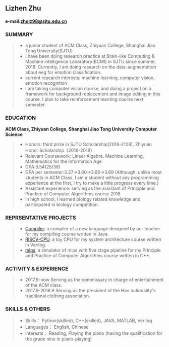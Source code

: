 ## Lizhen Zhu
#### e-mail:zhulz98@sjtu.edu.cn

### SUMMARY

> * a junior student of ACM Class, Zhiyuan College, Shanghai Jiao Tong University(SJTU)
> * I have been doing research practice at Brain-like Computing & Machine intelligence Laboratory(BCMI) in SJTU since summer, 2018.  Currently, I am doing research on the data-augmentation about eeg for emotion classification.
> * current research interests: machine learning, computer vision, emotion recognition
> * I am taking computer vision course, and doing a project on a framework for background replacement and image editing in this course. I plan to take reinforcement learning course next semester.

### EDUCATION

**ACM Class, Zhiyuan College, Shanghai Jiao Tong University**
**Computer Science**
> * Honors: third prize in SJTU Scholarship(2016-2108), Zhiyuan Honor Scholarship（2016-2018）
> * Relevant Coursework: Linear Algebra, Machine Learning, Mathematics for the Information Age
> * GPA:3.54(25/38)
> * GPA per semester:3.27->3.60->3.66->3.69 (Although, unlike most students in ACM Class, I am a student without any programming experience at the first, I try to make a little progress every time.)
> * Assistant experience: serving as the assistant of Principle and Practice of Computer Algorithms course 2018
> * In high school, I learned biology related knowledge and participated in biology competition.

### REPRSENTATIVE PROJECTS

> * [Compiler](https://github.com/suyang98/Compiler): a compiler of a new language designed by our teacher for my compiling course written in Java.
> * [RISCV-CPU](https://github.com/suyang98/riscv-cpu): a toy CPU for my system architecture course written in Verilog.
> * [mips](https://github.com/suyang98/mips): a simulator of mips with five stage pipeline for my Principle and Practice of Computer Algorithms course written in C++.

### ACTIVITY & EXPERIENCE

> * 2017.9-now        Serving as the commissary in charge of entertainment of the ACM class. 
> * 2017.9-2018.9    Serving as the president of the Han nationality's traditional clothing association.

### SKILLS & OTHERS

> * Skills： Python(skilled), C++(skilled), JAVA, MATLAB, Verilog 
> * Languages： English, Chinese 
> * interests： Reading, Playing the piano (having the qualification for the grade nine in piano-playing) 


